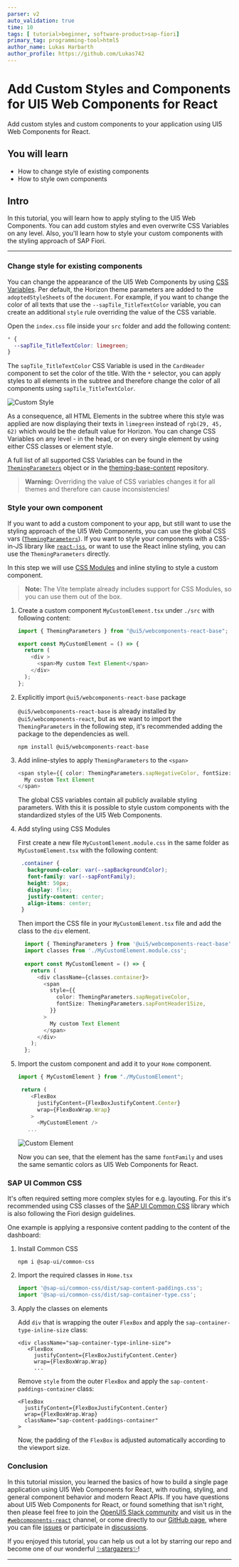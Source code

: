 ```yaml
---
parser: v2
auto_validation: true
time: 10
tags: [ tutorial>beginner, software-product>sap-fiori]
primary_tag: programming-tool>html5
author_name: Lukas Harbarth
author_profile: https://github.com/Lukas742
---
```


# Add Custom Styles and Components for UI5 Web Components for React
<!-- description --> Add custom styles and custom components to your application using UI5 Web Components for React.

## You will learn
-  How to change style of existing components
-  How to style own components


## Intro
In this tutorial, you will learn how to apply styling to the UI5 Web Components. You can add custom styles and even overwrite CSS Variables on any level. Also, you'll learn how to style your custom components with the styling approach of SAP Fiori.


---

### Change style for existing components

You can change the appearance of the UI5 Web Components by using [CSS Variables](https://www.w3schools.com/Css/css3_variables.asp).
Per default, the Horizon theme parameters are added to the `adoptedStyleSheets` of the `document`. 
For example, if you want to change the color of all texts that use the `--sapTile_TitleTextColor` variable, you can create an additional `style` rule overriding the value of the CSS variable.

Open the `index.css` file inside your `src` folder and add the following content:

```CSS
* {
  --sapTile_TitleTextColor: limegreen;
}
```

The `sapTile_TitleTextColor` CSS Variable is used in the `CardHeader` component to set the color of the title. With the `*` selector, you can apply styles to all elements in the subtree and therefore change the color of all components using `sapTile_TitleTextColor`.

![Custom Style](02_customStyle.png)

As a consequence, all HTML Elements in the subtree where this style was applied are now displaying their texts in `limegreen` instead of `rgb(29, 45, 62)` which would be the default value for Horizon. You can change CSS Variables on any level - in the head, or on every single element by using either CSS classes or element style.

A full list of all supported CSS Variables can be found in the [`ThemingParameters`](https://sap.github.io/ui5-webcomponents-react/?path=/docs/knowledge-base-public-utils--docs#theming-parameters) object or in the [theming-base-content](https://github.com/SAP/theming-base-content) repository.

> **Warning:** Overriding the value of CSS variables changes it for all themes and therefore can cause inconsistencies! 


### Style your own component


If you want to add a custom component to your app, but still want to use the styling approach of the UI5 Web Components, you can use the global CSS vars ([`ThemingParameters`](https://sap.github.io/ui5-webcomponents-react/?path=/docs/knowledge-base-public-utils--docs#theming-parameters)). If you want to style your components with a CSS-in-JS library like [`react-jss`](https://cssinjs.org/react-jss), or want to use the React inline styling, you can use the `ThemingParameters` directly.

In this step we will use [CSS Modules](https://github.com/css-modules/css-modules) and inline styling to style a custom component.

> **Note:** The Vite template already includes support for CSS Modules, so you can use them out of the box.

1. Create a custom component `MyCustomElement.tsx` under `./src` with following content:

    ```TypeScript / TSX
    import { ThemingParameters } from "@ui5/webcomponents-react-base";

    export const MyCustomElement = () => {
      return (
        <div >
          <span>My custom Text Element</span>
        </div>
      );
    };
    ```
   
2. Explicitly import `@ui5/webcomponents-react-base` package

    `@ui5/webcomponents-react-base` is already installed by `@ui5/webcomponents-react`, but as we want to import the `ThemingParameters` in the following step, it's recommended adding the package to the dependencies as well.

    ```shell
    npm install @ui5/webcomponents-react-base
    ```

3. Add inline-styles to apply `ThemingParameters` to the `<span>`

    ```TypeScript / TSX
    <span style={{ color: ThemingParameters.sapNegativeColor, fontSize: ThemingParameters.sapFontHeader1Size }}>
      My custom Text Element
    </span>
    ```

    The global CSS variables contain all publicly available styling parameters. With this it is possible to style custom components with the standardized styles of the UI5 Web Components.

4. Add styling using CSS Modules

    First create a new file `MyCustomElement.module.css` in the same folder as `MyCustomElement.tsx` with the following content:

    ```CSS
     .container {
       background-color: var(--sapBackgroundColor);
       font-family: var(--sapFontFamily);
       height: 50px;
       display: flex;
       justify-content: center;
       align-items: center;
     }
    ```
    Then import the CSS file in your `MyCustomElement.tsx` file and add the class to the `div` element.

    ```TypeScript / TSX
      import { ThemingParameters } from '@ui5/webcomponents-react-base';
      import classes from './MyCustomElement.module.css';
      
      export const MyCustomElement = () => {
        return (
          <div className={classes.container}>
            <span
              style={{
                color: ThemingParameters.sapNegativeColor,
                fontSize: ThemingParameters.sapFontHeader1Size,
              }}
            >
              My custom Text Element
            </span>
          </div>
        );
      };
    ```

5. Import the custom component and add it to your `Home` component.

    ```TypeScript / TSX
    import { MyCustomElement } from "./MyCustomElement";
    ```

    ```TypeScript / TSX
     return (
        <FlexBox
          justifyContent={FlexBoxJustifyContent.Center}
          wrap={FlexBoxWrap.Wrap}
        >
          <MyCustomElement />
       ...
    ```
    ![Custom Element](01_customElement.png)

   Now you can see, that the element has the same `fontFamily` and uses the same semantic colors as UI5 Web Components for React.

### SAP UI Common CSS

It's often required setting more complex styles for e.g. layouting. For this it's recommended using CSS classes of the [SAP UI Common CSS](https://sap.github.io/fundamental-styles/?path=/docs/common-css-introduction--docs) library which is also following the Fiori design guidelines.

One example is applying a responsive content padding to the content of the dashboard:

1. Install Common CSS

    ```shell
    npm i @sap-ui/common-css
    ```

2. Import the required classes in `Home.tsx`

    ```ts
    import '@sap-ui/common-css/dist/sap-content-paddings.css';
    import '@sap-ui/common-css/dist/sap-container-type.css';
    ```
3. Apply the classes on elements

    Add `div` that is wrapping the outer `FlexBox` and apply the `sap-container-type-inline-size` class:

    ```tsx
    <div className="sap-container-type-inline-size">
       <FlexBox
         justifyContent={FlexBoxJustifyContent.Center}
         wrap={FlexBoxWrap.Wrap}
         ...
    ```
    
    Remove `style` from the outer `FlexBox` and apply the `sap-content-paddings-container` class:

    ```tsx
    <FlexBox
      justifyContent={FlexBoxJustifyContent.Center}
      wrap={FlexBoxWrap.Wrap}
      className="sap-content-paddings-container"
    >
    ```   
    Now, the padding of the `FlexBox` is adjusted automatically according to the viewport size.

### Conclusion

In this tutorial mission, you learned the basics of how to build a single page application using UI5 Web Components for React, with routing, styling, and general component behavior and modern React APIs.
If you have questions about UI5 Web Components for React, or found something that isn't right, then please feel free to join the [OpenUI5 Slack community](https://ui5-slack-invite.cfapps.eu10.hana.ondemand.com/) and visit us in the [`#webcomponents-react`](https://openui5.slack.com/archives/CSQEJ2J04) channel, or come directly to our [GitHub page](https://github.com/SAP/ui5-webcomponents-react), where you can file [issues](https://github.com/SAP/ui5-webcomponents-react/issues/new/choose) or participate in [discussions](https://github.com/SAP/ui5-webcomponents-react/discussions).

If you enjoyed this tutorial, you can help us out a lot by starring our repo and become one of our wonderful [✨stargazers✨](https://github.com/SAP/ui5-webcomponents-react/stargazers)!



---
